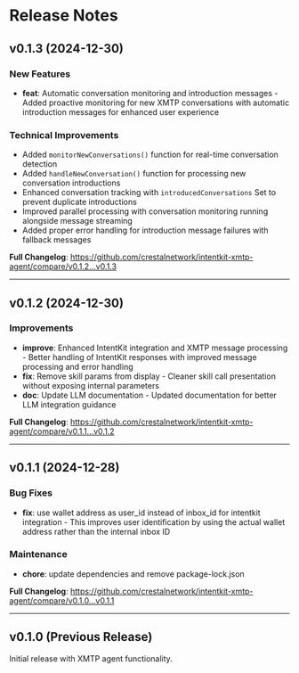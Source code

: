 # Release Notes

## v0.1.3 (2024-12-30)

### New Features
- **feat**: Automatic conversation monitoring and introduction messages - Added proactive monitoring for new XMTP conversations with automatic introduction messages for enhanced user experience

### Technical Improvements
- Added `monitorNewConversations()` function for real-time conversation detection
- Added `handleNewConversation()` function for processing new conversation introductions  
- Enhanced conversation tracking with `introducedConversations` Set to prevent duplicate introductions
- Improved parallel processing with conversation monitoring running alongside message streaming
- Added proper error handling for introduction message failures with fallback messages

**Full Changelog**: https://github.com/crestalnetwork/intentkit-xmtp-agent/compare/v0.1.2...v0.1.3

---

## v0.1.2 (2024-12-30)

### Improvements
- **improve**: Enhanced IntentKit integration and XMTP message processing - Better handling of IntentKit responses with improved message processing and error handling
- **fix**: Remove skill params from display - Cleaner skill call presentation without exposing internal parameters
- **doc**: Update LLM documentation - Updated documentation for better LLM integration guidance

**Full Changelog**: https://github.com/crestalnetwork/intentkit-xmtp-agent/compare/v0.1.1...v0.1.2

---

## v0.1.1 (2024-12-28)

### Bug Fixes
- **fix**: use wallet address as user_id instead of inbox_id for intentkit integration - This improves user identification by using the actual wallet address rather than the internal inbox ID

### Maintenance
- **chore**: update dependencies and remove package-lock.json

**Full Changelog**: https://github.com/crestalnetwork/intentkit-xmtp-agent/compare/v0.1.0...v0.1.1

---

## v0.1.0 (Previous Release)

Initial release with XMTP agent functionality.
